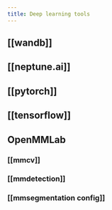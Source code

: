 ```yaml
---
title: Deep learning tools
---
```


## [[wandb]]
## [[neptune.ai]]
## [[pytorch]]
## [[tensorflow]]
## OpenMMLab
### [[mmcv]]
### [[mmdetection]]
### [[mmsegmentation config]]
